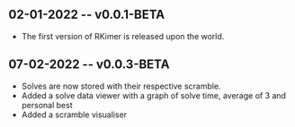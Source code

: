## 02-01-2022 -- v0.0.1-BETA

 - The first version of RKimer is released upon the world.

## 07-02-2022 -- v0.0.3-BETA

 - Solves are now stored with their respective scramble.
 - Added a solve data viewer with a graph of solve time, average of 3 and personal best
 - Added a scramble visualiser
